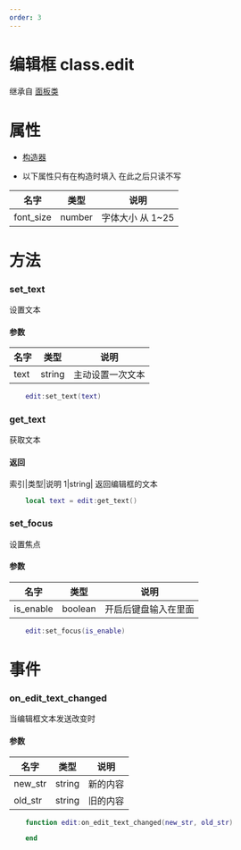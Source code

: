 ```yaml
---
order: 3
---
```


# 编辑框 class.edit

继承自 [面板类](/Script/界面/面板)

# 属性

- [构造器](/Script/界面/构造器)

- 以下属性只有在构造时填入 在此之后只读不写

| 名字      | 类型   | 说明             |
| --------- | ------ | ---------------- |
| font_size | number | 字体大小 从 1~25 |

# 方法

### set_text

设置文本

#### 参数

| 名字 | 类型   | 说明             |
| ---- | ------ | ---------------- |
| text | string | 主动设置一次文本 |

```lua
    edit:set_text(text)
```

### get_text

获取文本

#### 返回

索引|类型|说明
1|string| 返回编辑框的文本

```lua
    local text = edit:get_text()
```

### set_focus

设置焦点

#### 参数

| 名字      | 类型    | 说明                 |
| --------- | ------- | -------------------- |
| is_enable | boolean | 开启后键盘输入在里面 |

```lua
    edit:set_focus(is_enable)
```

# 事件

### on_edit_text_changed

当编辑框文本发送改变时

#### 参数

| 名字    | 类型   | 说明     |
| ------- | ------ | -------- |
| new_str | string | 新的内容 |
| old_str | string | 旧的内容 |

```lua
    function edit:on_edit_text_changed(new_str, old_str)

    end
```
